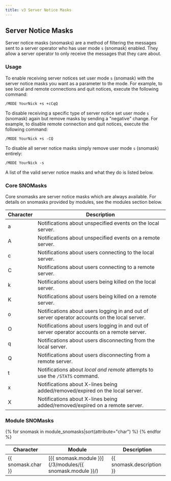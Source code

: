 ```yaml
---
title: v3 Server Notice Masks
---
```


## Server Notice Masks

Server notice masks (snomasks) are a method of filtering the messages sent to a server operator who has user mode `s` (snomask) enabled. They allow a server operator to only receive the messages that they care about.

### Usage

To enable receiving server notices set user mode `s` (snomask) with the server notice masks you want as a parameter to the mode.
For example, to see local and remote connections and quit notices, execute the following command:

```plaintext
/MODE YourNick +s +cCqQ
```

To disable receiving a specific type of server notice set user mode `s` (snomask) again but remove masks by sending a "negative" change. For example, to disable remote connection and quit notices, execute the following command:

```plaintext
/MODE YourNick +s -CQ
```

To disable all server notice masks simply remove user mode `s` (snomask) entirely:

```plaintext
/MODE YourNick -s
```

A list of the valid server notice masks and what they do is listed below.

### Core SNOMasks

Core snomasks are server notice masks which are always available. For details on snomasks provided by modules, see the modules section below.

Character | Description
--------- | -----------
a         | Notifications about unspecified events on the local server.
A         | Notifications about unspecified events on a remote server.
c         | Notifications about users connecting to the local server.
C         | Notifications about users connecting to a remote server.
k         | Notifications about users being killed on the local server.
K         | Notifications about users being killed on a remote server.
o         | Notifications about users logging in and out of server operator accounts on the local server.
O         | Notifications about users logging in and out of server operator accounts on a remote server.
q         | Notifications about users disconnecting from the local server.
Q         | Notifications about users disconnecting from a remote server.
t         | Notifications about *local and remote* attempts to use the `/STATS` command.
x         | Notifications about X-lines being added/removed/expired on the local server.
X         | Notifications about X-lines being added/removed/expired on a remote server.

### Module SNOMasks

<table markdown="1">
<thead>
<tr>
<th>Character</th>
<th>Module</th>
<th>Description</th>
</tr>
</thead>
<tbody markdown="1">
{% for snomask in module_snomasks|sort(attribute="char") %}
<tr markdown="1">
<td markdown="1">{{ snomask.char }}</td>
<td markdown="1">[{{ snomask.module }}](/3/modules/{{ snomask.module }}/)</td>
<td markdown="1">{{ snomask.description }}</td>
</tr>
{% endfor %}
</tbody>
</table>
